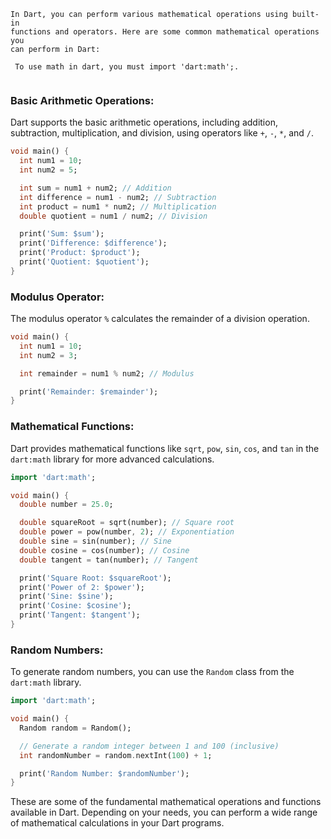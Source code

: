 ```
In Dart, you can perform various mathematical operations using built-in
functions and operators. Here are some common mathematical operations you
can perform in Dart:

 To use math in dart, you must import 'dart:math';.


```

### Basic Arithmetic Operations:

Dart supports the basic arithmetic operations, including addition, subtraction, multiplication, and division, using operators like `+`, `-`, `*`, and `/`.

```dart
void main() {
  int num1 = 10;
  int num2 = 5;

  int sum = num1 + num2; // Addition
  int difference = num1 - num2; // Subtraction
  int product = num1 * num2; // Multiplication
  double quotient = num1 / num2; // Division

  print('Sum: $sum');
  print('Difference: $difference');
  print('Product: $product');
  print('Quotient: $quotient');
}

```

### Modulus Operator:

The modulus operator `%` calculates the remainder of a division operation.

```dart
void main() {
  int num1 = 10;
  int num2 = 3;

  int remainder = num1 % num2; // Modulus

  print('Remainder: $remainder');
}
```

### Mathematical Functions:

Dart provides mathematical functions like `sqrt`, `pow`, `sin`, `cos`, and `tan` in the `dart:math` library for more advanced calculations.

```dart
import 'dart:math';

void main() {
  double number = 25.0;

  double squareRoot = sqrt(number); // Square root
  double power = pow(number, 2); // Exponentiation
  double sine = sin(number); // Sine
  double cosine = cos(number); // Cosine
  double tangent = tan(number); // Tangent

  print('Square Root: $squareRoot');
  print('Power of 2: $power');
  print('Sine: $sine');
  print('Cosine: $cosine');
  print('Tangent: $tangent');
}

```

### Random Numbers:

To generate random numbers, you can use the `Random` class from the `dart:math` library.

```dart
import 'dart:math';

void main() {
  Random random = Random();

  // Generate a random integer between 1 and 100 (inclusive)
  int randomNumber = random.nextInt(100) + 1;

  print('Random Number: $randomNumber');
}

```

These are some of the fundamental mathematical operations and functions available in Dart. Depending on your needs, you can perform a wide range of mathematical calculations in your Dart programs.
